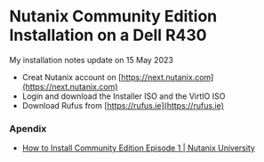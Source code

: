 # Nutanix Community Edition Installation on a Dell R430


My installation notes update on 15 May 2023

- Creat Nutanix account on [https://next.nutanix.com](https://next.nutanix.com)
- Login and download the Installer ISO and the VirtIO ISO
- Download Rufus from [https://rufus.ie](https://rufus.ie)

### Apendix
- [How to Install Community Edition Episode 1 | Nutanix University](https://www.youtube.com/watch?v=7EdSXb_oKiA)
